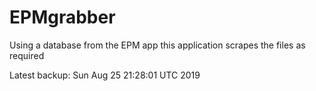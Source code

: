 # EPMgrabber
Using a database from the EPM app this application scrapes the files as required


Latest backup: Sun Aug 25 21:28:01 UTC 2019
